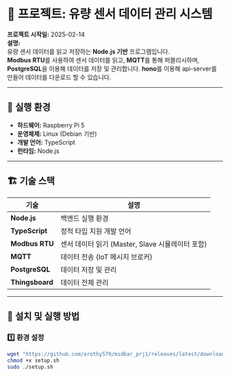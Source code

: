 # 📌 프로젝트: 유량 센서 데이터 관리 시스템

**프로젝트 시작일:** 2025-02-14  
**설명:**  
유량 센서 데이터를 읽고 저장하는 **Node.js 기반** 프로그램입니다.  
**Modbus RTU**를 사용하여 센서 데이터를 읽고, **MQTT**를 통해 퍼블리시하며,  
**PostgreSQL**을 이용해 데이터를 저장 및 관리합니다.
**hono**를 이용해 api-server를 만들어 데이터를 다운로드 할 수 있습니다.

---

## 🔧 **실행 환경**

- **하드웨어:** Raspberry Pi 5
- **운영체제:** Linux (Debian 기반)
- **개발 언어:** TypeScript
- **런타임:** Node.js

---

## 🏗 **기술 스택**

| 기술            | 설명                                             |
| --------------- | ------------------------------------------------ |
| **Node.js**     | 백엔드 실행 환경                                 |
| **TypeScript**  | 정적 타입 지원 개발 언어                         |
| **Modbus RTU**  | 센서 데이터 읽기 (Master, Slave 시뮬레이터 포함) |
| **MQTT**        | 데이터 전송 (IoT 메시지 브로커)                  |
| **PostgreSQL**  | 데이터 저장 및 관리                              |
| **Thingsboard** | 데이터 전체 관리                                 |

---

## 🚀 **설치 및 실행 방법**

### **1️⃣ 환경 설정**

```sh
wget "https://github.com/orothy579/midbar_prj1/releases/latest/download/setup.sh"
chmod +x setup.sh
sudo ./setup.sh
```

